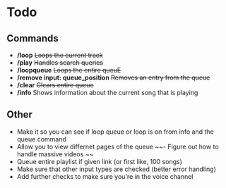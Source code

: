 # Todo

## Commands
- **/loop** 
    ~~Loops the current track~~
- **/play** 
    ~~Handles search queries~~
- **/loopqueue** 
    ~~Loops the entire queuE~~
- **/remove input: queue_position**
    ~~Removes an entry from the queue~~
- **/clear** 
    ~~Clears entire queue~~
- **/info** 
    Shows information about the current song that is playing

## Other
- Make it so you can see if loop queue or loop is on from info and the queue command
- Allow you to view differnet pages of the queue
~~- Figure out how to handle massive videos ~~
- Queue entire playlist if given link (or first like, 100 songs)
- Make sure that other input types are checked (better error handling)
- Add further checks to make sure you're in the voice channel